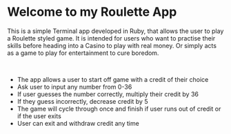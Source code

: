 # Welcome to my Roulette App

This is a simple Terminal app developed in Ruby, that allows the user to play a Roulette styled game. It is intended for users who want to practise their skills before heading into a Casino to play with real money. Or simply acts as a game to play for entertainment to cure boredom.

<br>
<ul>
<li> The app allows a user to start off game with a credit of their choice
<li>  Ask user to input any number from 0-36
<li>  If user guesses the number correctly, multiply their credit by 36
<li> If they guess incorrectly, decrease credit by 5
<li>  The game will cycle through once and finish if user runs out of credit or if the user exits
<li>  User can exit and withdraw credit any time
</ul>